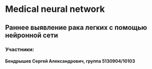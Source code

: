 # Medical neural network
## Раннее выявление рака легких с помощью нейронной сети
### Участники:
#### Бендрышев Сергей Александрович, группа 5130904/10103
